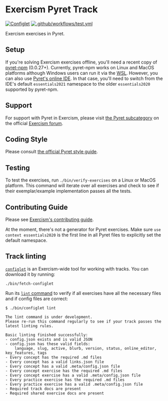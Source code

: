 # Exercism Pyret Track

[![Configlet](https://github.com/exercism/pyret/actions/workflows/configlet.yml/badge.svg)](https://github.com/exercism/pyret/actions/workflows/configlet.yml) [![.github/workflows/test.yml](https://github.com/exercism/pyret/actions/workflows/test.yml/badge.svg)](https://github.com/exercism/pyret/actions/workflows/test.yml)

Exercism exercises in Pyret.

## Setup

If you're solving Exercism exercises offline, you'll need a recent copy of [pyret-npm](https://www.npmjs.com/package/pyret-npm) (0.0.27+).
Currently, pyret-npm works on Linux and MacOS platforms although Windows users can run it via the [WSL](https://learn.microsoft.com/en-us/windows/wsl/).
However, you can also use [Pyret's online IDE](https://code.pyret.org/).
In that case, you'll need to switch from the IDE's default `essentials2021` namespace to the older `essentials2020` supported by pyret-npm.

## Support

For support with Pyret in Exercism, please visit [the Pyret subcategory](https://forum.exercism.org/c/programming/pyret/265) on the official [Exercism forum](https://forum.exercism.org).

## Coding Style

Please consult [the official Pyret style guide](https://pyret.org/docs/latest/Pyret_Style_Guide.html).

## Testing

To test the exercises, run `./bin/verify-exercises` on a Linux or MacOS platform.
This command will iterate over all exercises and check to see if their exemplar/example implementation passes all the tests.

## Contributing Guide

Please see [Exercism's contributing guide](https://exercism.org/docs/building).

At the moment, there's not a generator for Pyret exercises.
Make sure `use context essentials2020` is the first line in all Pyret files to explicitly set the default namespace.

## Track linting

[`configlet`](https://exercism.org/docs/building/configlet) is an Exercism-wide tool for working with tracks. You can download it by running:

```shell
./bin/fetch-configlet
```

Run its [`lint` command](https://exercism.org/docs/building/configlet/lint) to verify if all exercises have all the necessary files and if config files are correct:

```shell
$ ./bin/configlet lint

The lint command is under development.
Please re-run this command regularly to see if your track passes the latest linting rules.

Basic linting finished successfully:
- config.json exists and is valid JSON
- config.json has these valid fields:
    language, slug, active, blurb, version, status, online_editor, key_features, tags
- Every concept has the required .md files
- Every concept has a valid links.json file
- Every concept has a valid .meta/config.json file
- Every concept exercise has the required .md files
- Every concept exercise has a valid .meta/config.json file
- Every practice exercise has the required .md files
- Every practice exercise has a valid .meta/config.json file
- Required track docs are present
- Required shared exercise docs are present
```
